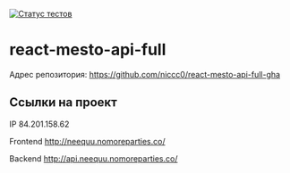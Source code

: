 [![Статус тестов](../../actions/workflows/tests.yml/badge.svg)](../../actions/workflows/tests.yml)

# react-mesto-api-full

Адрес репозитория: https://github.com/niccc0/react-mesto-api-full-gha

## Ссылки на проект

IP 84.201.158.62

Frontend http://neequu.nomoreparties.co/

Backend http://api.neequu.nomoreparties.co/
